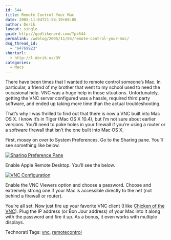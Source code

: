 ```yaml
---
id: 544
title: Remote Control Your Mac
date: 2005-11-04T21:58:19+00:00
author: Derik
layout: single
guid: http://godlikenerd.com/?p=544
permalink: /weblog/2005/11/04/remote-control-your-mac/
dsq_thread_id:
  - "64769923"
shorturl:
  - http://l.derik.us/3V
categories:
  - Macs
---
```

There have been times that I wanted to remote control someone&#8217;s Mac. In particular, a friend of my brother that went to my school used to need the occasional help. VNC was a huge help in those situations. Unfortunately, getting the VNC server configured was a hassle, required third party software, and ended up taking more time than the actual troubleshooting.

That&#8217;s why I was thrilled to find out that there is now a VNC built into Mac OS X. I know it&#8217;s in Tiger (Mac OS X 10.4), but I&#8217;m not sure about earlier versions. You&#8217;ll need to poke holes in your firewall if you&#8217;re using a router or a software firewall that isn&#8217;t the one built into Mac OS X.

First, mosey on over to System Preferences. Go to the Sharing pane. You&#8217;ll see something like below.

[![Sharing Preference Pane](http://photos32.flickr.com/59879117_45889de1ae_m.jpg)](http://flickr.com/photos/19959606@N00/59879117 "Sharing Preference Pane")

Enable Apple Remote Desktop. You&#8217;ll see the below.

[![VNC Configuration](http://photos30.flickr.com/59879544_8a5484435a_m.jpg)](http://flickr.com/photos/19959606@N00/59879544 "VNC Configuration")

Enable the VNC Viewers option and choose a password. Choose and extremely strong one if your Mac is accessible directly to the net (not behind a firewall or router).

You&#8217;re all set. Now just fire up your favorite VNC client (I like [Chicken of the VNC](http://sourceforge.net/projects/cotvnc/)). Plug the IP address (or Bon Jour address) of your Mac into it along with the password and fire it up. As a bonus, it even works with multiple displays.

<!-- Technorati Tags Start -->

Technorati Tags: <a href="http://technorati.com/tag/vnc" rel="tag">vnc</a>, <a href="http://technorati.com/tag/remotecontrol" rel="tag">remotecontrol</a> 

<!-- Technorati Tags End -->